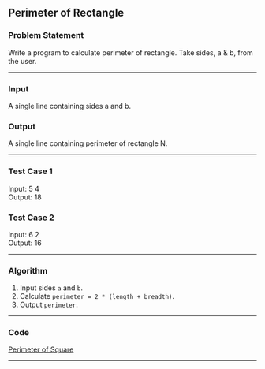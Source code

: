 ## Perimeter of Rectangle

### Problem Statement
Write a program to calculate perimeter of rectangle. Take sides, a & b, from the user.

---

### Input
A single line containing sides a and b.

### Output
A single line containing perimeter of rectangle N.

---

### Test Case 1
Input: 5 4 <br>
Output: 18 <br>

### Test Case 2
Input: 6 2 <br>
Output: 16 <br>

---

### Algorithm
1. Input sides `a` and `b`.
2. Calculate `perimeter = 2 * (length + breadth)`.
3. Output `perimeter`.

---

### Code

[Perimeter of Square](perimeter_of_rectangle.c)

---